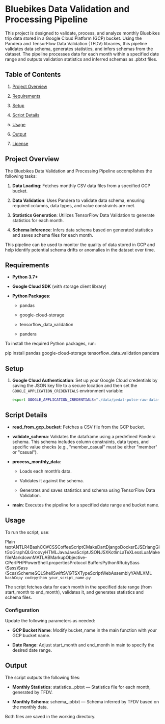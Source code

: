 Bluebikes Data Validation and Processing Pipeline
=================================================

This project is designed to validate, process, and analyze monthly Bluebikes trip data stored in a Google Cloud Platform (GCP) bucket. Using the Pandera and TensorFlow Data Validation (TFDV) libraries, this pipeline validates data schema, generates statistics, and infers schemas from the dataset. The pipeline processes data for each month within a specified date range and outputs validation statistics and inferred schemas as .pbtxt files.

Table of Contents
-----------------

1.  [Project Overview](#project-overview)
    
2.  [Requirements](#requirements)
    
3.  [Setup](#setup)
    
4.  [Script Details](#script-details)
    
5.  [Usage](#usage)
    
6.  [Output](#output)
    
7.  [License](#license)
    

Project Overview
----------------

The Bluebikes Data Validation and Processing Pipeline accomplishes the following tasks:

1.  **Data Loading**: Fetches monthly CSV data files from a specified GCP bucket.
    
2.  **Data Validation**: Uses Pandera to validate data schema, ensuring required columns, data types, and value constraints are met.
    
3.  **Statistics Generation**: Utilizes TensorFlow Data Validation to generate statistics for each month.
    
4.  **Schema Inference**: Infers data schema based on generated statistics and saves schema files for each month.
    

This pipeline can be used to monitor the quality of data stored in GCP and help identify potential schema drifts or anomalies in the dataset over time.

Requirements
------------

*   **Python 3.7+**
    
*   **Google Cloud SDK** (with storage client library)
    
*   **Python Packages**:
    
    *   pandas
        
    *   google-cloud-storage
        
    *   tensorflow\_data\_validation
        
    *   pandera
        

To install the required Python packages, run:

pip install pandas google-cloud-storage tensorflow_data_validation pandera

## Setup

1. **Google Cloud Authentication**: Set up your Google Cloud credentials by saving the JSON key file to a secure location and then set the `GOOGLE_APPLICATION_CREDENTIALS` environment variable:

   ```bash
   export GOOGLE_APPLICATION_CREDENTIALS="./data/pedal-pulse-raw-data-5b8626b891ce.json"

Script Details
--------------

*   **read\_from\_gcp\_bucket**: Fetches a CSV file from the GCP bucket.
    
*   **validate\_schema**: Validates the dataframe using a predefined Pandera schema. This schema includes column constraints, data types, and specific value checks (e.g., "member\_casual" must be either "member" or "casual").
    
*   **process\_monthly\_data**:
    
    *   Loads each month’s data.
        
    *   Validates it against the schema.
        
    *   Generates and saves statistics and schema using TensorFlow Data Validation.
        
*   **main**: Executes the pipeline for a specified date range and bucket name.
    

Usage
-----

To run the script, use:

Plain textANTLR4BashCC#CSSCoffeeScriptCMakeDartDjangoDockerEJSErlangGitGoGraphQLGroovyHTMLJavaJavaScriptJSONJSXKotlinLaTeXLessLuaMakefileMarkdownMATLABMarkupObjective-CPerlPHPPowerShell.propertiesProtocol BuffersPythonRRubySass (Sass)Sass (Scss)SchemeSQLShellSwiftSVGTSXTypeScriptWebAssemblyYAMLXML`   bashCopy codepython your_script_name.py   `

The script fetches data for each month in the specified date range (from start\_month to end\_month), validates it, and generates statistics and schema files.

### Configuration

Update the following parameters as needed:

*   **GCP Bucket Name**: Modify bucket\_name in the main function with your GCP bucket name.
    
*   **Date Range**: Adjust start\_month and end\_month in main to specify the desired date range.
    

Output
------

The script outputs the following files:

*   **Monthly Statistics**: statistics\_.pbtxt — Statistics file for each month, generated by TFDV.
    
*   **Monthly Schema**: schema\_.pbtxt — Schema inferred by TFDV based on the monthly data.
    

Both files are saved in the working directory.
